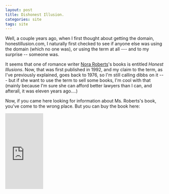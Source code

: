 ```yaml
---
layout: post
title: Dishonest Illusion.
categories: site
tags: site
---
```

Well, a couple years ago, when I first thought about getting the domain, honestillusion.com, I naturally first checked to see if anyone else was using the domain (which no one was), or using the term at all --- and to my surprise -- someone was.

It seems that one of romance writer [Nora Roberts](http://www.noraroberts.com)'s books is entitled *Honest Illusions*.  Now, that was first published in 1992, and my claim to the term, as I've previously explained, goes back to 1976, so I'm still calling dibbs on it --- but if she want to use the term to sell some books, I'm cool with that (mainly because I'm sure she can afford better lawyers than I can, and afterall, it was eleven years ago....)

Now, if you came here looking for information about Ms. Roberts's book, you've come to the wrong place. But you can buy the book here:

<iframe marginwidth="0" marginheight="0" src="http://rcm.amazon.com/e/cm??o=1&l=as1&f=ifr&t=njtheatercom-20&p=8&asins=0515110973&IS2=1&lt1=_blank" frameborder="0" width="120" scrolling="no" height="240"><map name="boxmap-p8"><area shape="RECT" coords="14, 200, 103, 207" href="http://rcm.amazon.com/e/cm/privacy-policy.html o=1" /><area coords="0,0,10000,10000" href="http://www.amazon.com/exec/obidos/redirect-home/njtheatercom-20" /></map><img src="http://rcm-images.amazon.com/images/G/01/rcm/120x240.gif" width="120" height="240" border="0" usemap="#boxmap-p8" alt="Shop at Amazon.com" /></iframe>

